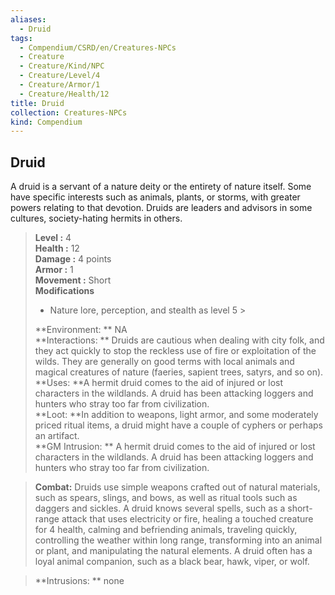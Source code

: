 ```yaml
---
aliases:
  - Druid
tags:
  - Compendium/CSRD/en/Creatures-NPCs
  - Creature
  - Creature/Kind/NPC
  - Creature/Level/4
  - Creature/Armor/1
  - Creature/Health/12
title: Druid
collection: Creatures-NPCs
kind: Compendium
---
```

## Druid  
A druid is a servant of a nature deity or the entirety of nature itself. Some have specific interests such as animals, plants, or storms, with greater powers relating to that devotion. Druids are leaders and advisors in some cultures, society-hating hermits in others.  

  
> **Level :** 4  
> **Health :** 12  
> **Damage :** 4 points  
> **Armor :** 1  
> **Movement :** Short  
> **Modifications**  
>- Nature lore, perception, and stealth as level 5 >
>  
> **Environment: ** NA  
> **Interactions: ** Druids are cautious when dealing with city folk, and they act quickly to stop the reckless use of fire or exploitation of the wilds. They are generally on good terms with local animals and magical creatures of nature (faeries, sapient trees, satyrs, and so on).  
> **Uses: **A hermit druid comes to the aid of injured or lost characters in the wildlands. A druid has been attacking loggers and hunters who stray too far from civilization.  
> **Loot: **In addition to weapons, light armor, and some moderately priced ritual items, a druid might have a couple of cyphers or perhaps an artifact.  
> **GM Intrusion: ** A hermit druid comes to the aid of injured or lost characters in the wildlands. A druid has been attacking loggers and hunters who stray too far from civilization.  

> **Combat:** 
> Druids use simple weapons crafted out of natural materials, such as spears, slings, and bows, as well as ritual tools such as daggers and sickles. 
A druid knows several spells, such as a short-range attack that uses electricity or fire, healing a touched creature for 4 health, calming and befriending animals, traveling quickly, controlling the weather within long range, transforming into an animal or plant, and manipulating the natural elements. A druid often has a loyal animal companion, such as a black bear, hawk, viper, or wolf.  
  

> **Intrusions: ** 
> none  
